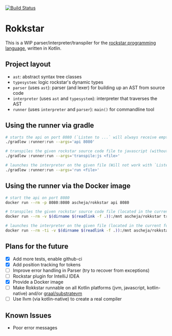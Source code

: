 [![Build Status](https://travis-ci.org/ascheja/rokkstar.svg?branch=master)](https://travis-ci.org/ascheja/rokkstar)

Rokkstar
========
This is a WIP parser/interpreter/transpiler for the [rockstar programming language](https://github.com/RockstarLang/rockstar),
written in Kotlin.

Project layout
--------------
- `ast`: abstract syntax tree classes
- `typesystem`: logic rockstar's dynamic types
- `parser` (uses `ast`): parser (and lexer) for building up an AST from source code
- `interpreter` (uses `ast` and `typesystem`): interpreter that traverses the AST
- `runner` (uses `interpreter` and `parser`): `main()` for commandline tool

Using the runner via gradle
---------------------------
```bash
# starts the api on port 8080 (`Listen to ...` will always receive empty strings)
./gradlew :runner:run --args='api 8080'

# transpiles the given rockstar source code file to javascript (without type conversions)
./gradlew :runner:run --args='transpile:js <file>'

# launches the interpreter on the given file (Will not work with `Listen to ...`, you have to run it manually in that case)
./gradlew :runner:run --args='run <file>'
```

Using the runner via the Docker image
-------------------------------------
```bash
# start the api on port 8080
docker run --rm -p 8080:8080 ascheja/rokkstar api 8080

# transpiles the given rockstar source code file (located in the current folder) to javascript (without type conversions)
docker run --rm -v $(dirname $(readlink -f .)):/mnt ascheja/rokkstar transpile:js /mnt/[file]

# launches the interpreter on the given file (located in the current folder)
docker run --rm -ti -v $(dirname $(readlink -f .)):/mnt ascheja/rokkstar run /mnt/[file]
```

Plans for the future
--------------------
- [x] Add more tests, enable github-ci
- [x] Add position tracking for tokens
- [ ] Improve error handling in Parser (try to recover from exceptions)
- [ ] Rockstar plugin for IntelliJ IDEA
- [x] Provide a Docker image
- [ ] Make Rokkstar runnable on all Kotlin platforms (jvm, javascript, kotlin-native) and/or [graal/substratevm](https://github.com/oracle/graal)
- [ ] Use llvm (via kotlin-native) to create a real compiler

Known Issues
------------
- Poor error messages
